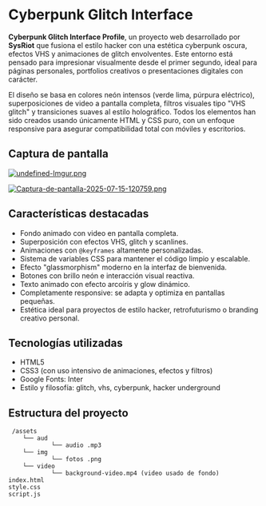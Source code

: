 #  Cyberpunk Glitch Interface

**Cyberpunk Glitch Interface Profile**, un proyecto web desarrollado por **SysRiot** que fusiona el estilo hacker con una estética cyberpunk oscura, efectos VHS y animaciones de glitch envolventes. Este entorno está pensado para impresionar visualmente desde el primer segundo, ideal para páginas personales, portfolios creativos o presentaciones digitales con carácter.

El diseño se basa en colores neón intensos (verde lima, púrpura eléctrico), superposiciones de video a pantalla completa, filtros visuales tipo "VHS glitch" y transiciones suaves al estilo holográfico. Todos los elementos han sido creados usando únicamente HTML y CSS puro, con un enfoque responsive para asegurar compatibilidad total con móviles y escritorios.

##  Captura de pantalla

[![undefined-Imgur.png](https://i.postimg.cc/zvNh5JwL/undefined-Imgur.png)](https://postimg.cc/dkW3jcxv)

[![Captura-de-pantalla-2025-07-15-120759.png](https://i.postimg.cc/Y0ytRRSp/Captura-de-pantalla-2025-07-15-120759.png)](https://postimg.cc/m1Cx2QMq)

##  Características destacadas

- Fondo animado con video en pantalla completa.
- Superposición con efectos VHS, glitch y scanlines.
- Animaciones con `@keyframes` altamente personalizadas.
- Sistema de variables CSS para mantener el código limpio y escalable.
- Efecto "glassmorphism" moderno en la interfaz de bienvenida.
- Botones con brillo neón e interacción visual reactiva.
- Texto animado con efecto arcoíris y glow dinámico.
- Completamente responsive: se adapta y optimiza en pantallas pequeñas.
- Estética ideal para proyectos de estilo hacker, retrofuturismo o branding creativo personal.

##  Tecnologías utilizadas

- HTML5
- CSS3 (con uso intensivo de animaciones, efectos y filtros)
- Google Fonts: Inter
- Estilo y filosofía: glitch, vhs, cyberpunk, hacker underground

##  Estructura del proyecto

```
 /assets
    └── aud
            └── audio .mp3
    └── img
            └── fotos .png
    └── video
            └── background-video.mp4 (video usado de fondo)
index.html
style.css
script.js
```
